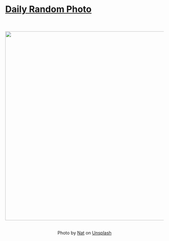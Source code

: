# [Daily Random Photo](https://www.dailyrandomphoto.com/)

<div align="center">
  <br>
  <br>
  <a href="https://www.dailyrandomphoto.com/p/2024/2024-04-05/"><img src="https://images.unsplash.com/photo-1710242549854-e65b4dc782f8?crop=entropy&cs=tinysrgb&fit=max&fm=jpg&ixid=M3w3NzUwOHwwfDF8cmFuZG9tfHx8fHx8fHx8MTcxMjI3NzAxMXw&ixlib=rb-4.0.3&q=80&w=1080" width="600px"></a>
  <br>
  <br>
  <p class="has-text-grey">Photo by <a href="https://unsplash.com/@nattgw?utm_source=Daily%20Random%20Photo&amp;utm_medium=referral" target="_blank" rel="noopener noreferrer">Nat</a> on <a href="https://unsplash.com/photos/a-boat-in-a-body-of-water-with-a-giant-ring-in-front-of-it-cXuvDkzEJdE?utm_source=Daily%20Random%20Photo&amp;utm_medium=referral" target="_blank" rel="noopener noreferrer">Unsplash</a></p>
</div>
